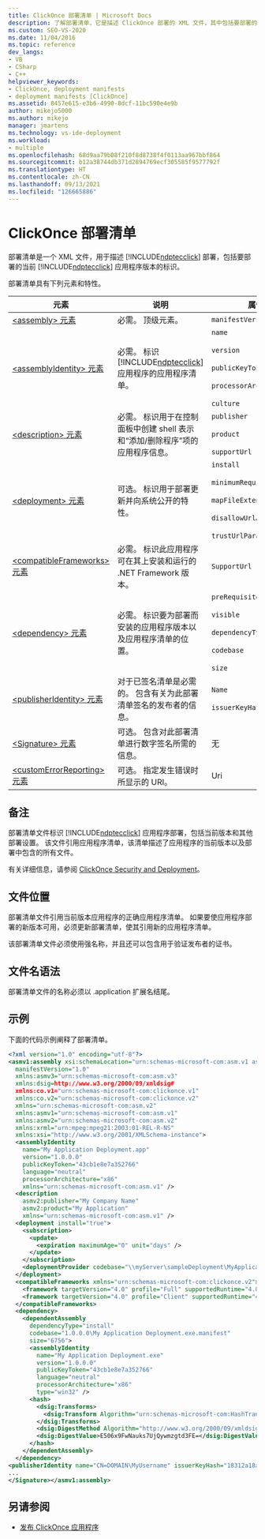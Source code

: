 ```yaml
---
title: ClickOnce 部署清单 | Microsoft Docs
description: 了解部署清单，它是描述 ClickOnce 部署的 XML 文件，其中包括要部署的当前 ClickOnce 应用程序版本。
ms.custom: SEO-VS-2020
ms.date: 11/04/2016
ms.topic: reference
dev_langs:
- VB
- CSharp
- C++
helpviewer_keywords:
- ClickOnce, deployment manifests
- deployment manifests [ClickOnce]
ms.assetid: 8457e615-e3b6-4990-8dcf-11bc590e4e9b
author: mikejo5000
ms.author: mikejo
manager: jmartens
ms.technology: vs-ide-deployment
ms.workload:
- multiple
ms.openlocfilehash: 68d9aa79b08f210f8d8738f4f0113aa967bbf864
ms.sourcegitcommit: b12a38744db371d2894769ecf305585f9577792f
ms.translationtype: HT
ms.contentlocale: zh-CN
ms.lasthandoff: 09/13/2021
ms.locfileid: "126665886"
---
```

# <a name="clickonce-deployment-manifest"></a>ClickOnce 部署清单
部署清单是一个 XML 文件，用于描述 [!INCLUDE[ndptecclick](../deployment/includes/ndptecclick_md.md)] 部署，包括要部署的当前 [!INCLUDE[ndptecclick](../deployment/includes/ndptecclick_md.md)] 应用程序版本的标识。

 部署清单具有下列元素和特性。

| 元素 | 说明 | 属性 |
| - | - | - |
| [\<assembly> 元素](../deployment/assembly-element-clickonce-deployment.md) | 必需。 顶级元素。 | `manifestVersion` |
| [\<assemblyIdentity> 元素](../deployment/assemblyidentity-element-clickonce-deployment.md) | 必需。 标识 [!INCLUDE[ndptecclick](../deployment/includes/ndptecclick_md.md)] 应用程序的应用程序清单。 | `name`<br /><br /> `version`<br /><br /> `publicKeyToken`<br /><br /> `processorArchitecture`<br /><br /> `culture` |
| [\<description> 元素](../deployment/description-element-clickonce-deployment.md) | 必需。 标识用于在控制面板中创建 shell 表示和“添加/删除程序”项的应用程序信息。 | `publisher`<br /><br /> `product`<br /><br /> `supportUrl` |
| [\<deployment> 元素](../deployment/deployment-element-clickonce-deployment.md) | 可选。 标识用于部署更新并向系统公开的特性。 | `install`<br /><br /> `minimumRequiredVersion`<br /><br /> `mapFileExtensions`<br /><br /> `disallowUrlActivation`<br /><br /> `trustUrlParameters` |
| [\<compatibleFrameworks> 元素](../deployment/compatibleframeworks-element-clickonce-deployment.md) | 必需。 标识此应用程序可在其上安装和运行的 .NET Framework 版本。 | `SupportUrl` |
| [\<dependency> 元素](../deployment/dependency-element-clickonce-deployment.md) | 必需。 标识要为部署而安装的应用程序版本以及应用程序清单的位置。 | `preRequisite`<br /><br /> `visible`<br /><br /> `dependencyType`<br /><br /> `codebase`<br /><br /> `size` |
| [\<publisherIdentity> 元素](../deployment/publisheridentity-element-clickonce-deployment.md) | 对于已签名清单是必需的。 包含有关为此部署清单签名的发布者的信息。 | `Name`<br /><br /> `issuerKeyHash` |
| [\<Signature> 元素](../deployment/signature-element-clickonce-deployment.md) | 可选。 包含对此部署清单进行数字签名所需的信息。 | 无 |
| [\<customErrorReporting> 元素](../deployment/customerrorreporting-element-clickonce-deployment.md) | 可选。 指定发生错误时所显示的 URI。 | Uri |

## <a name="remarks"></a>备注
 部署清单文件标识 [!INCLUDE[ndptecclick](../deployment/includes/ndptecclick_md.md)] 应用程序部署，包括当前版本和其他部署设置。 该文件引用应用程序清单，该清单描述了应用程序的当前版本以及部署中包含的所有文件。

 有关详细信息，请参阅 [ClickOnce Security and Deployment](../deployment/clickonce-security-and-deployment.md)。

## <a name="file-location"></a>文件位置
 部署清单文件引用当前版本应用程序的正确应用程序清单。 如果要使应用程序部署的新版本可用，必须更新部署清单，使其引用新的应用程序清单。

 该部署清单文件必须使用强名称，并且还可以包含用于验证发布者的证书。

## <a name="file-name-syntax"></a>文件名语法
 部署清单文件的名称必须以 .application 扩展名结尾。

## <a name="examples"></a>示例
 下面的代码示例阐释了部署清单。

```xml
<?xml version="1.0" encoding="utf-8"?>
<asmv1:assembly xsi:schemaLocation="urn:schemas-microsoft-com:asm.v1 assembly.adaptive.xsd"
  manifestVersion="1.0"
  xmlns:asmv3="urn:schemas-microsoft-com:asm.v3"
  xmlns:dsig=http://www.w3.org/2000/09/xmldsig#
  xmlns:co.v1="urn:schemas-microsoft-com:clickonce.v1"
  xmlns:co.v2="urn:schemas-microsoft-com:clickonce.v2"
  xmlns="urn:schemas-microsoft-com:asm.v2"
  xmlns:asmv1="urn:schemas-microsoft-com:asm.v1"
  xmlns:asmv2="urn:schemas-microsoft-com:asm.v2"
  xmlns:xrml="urn:mpeg:mpeg21:2003:01-REL-R-NS"
  xmlns:xsi="http://www.w3.org/2001/XMLSchema-instance">
  <assemblyIdentity
    name="My Application Deployment.app"
    version="1.0.0.0"
    publicKeyToken="43cb1e8e7a352766"
    language="neutral"
    processorArchitecture="x86"
    xmlns="urn:schemas-microsoft-com:asm.v1" />
  <description
    asmv2:publisher="My Company Name"
    asmv2:product="My Application"
    xmlns="urn:schemas-microsoft-com:asm.v1" />
  <deployment install="true">
    <subscription>
      <update>
        <expiration maximumAge="0" unit="days" />
      </update>
    </subscription>
    <deploymentProvider codebase="\\myServer\sampleDeployment\MyApplicationDeployment.application" />
  </deployment>
  <compatibleFrameworks xmlns="urn:schemas-microsoft-com:clickonce.v2">
    <framework targetVersion="4.0" profile="Full" supportedRuntime="4.0.20506" />
    <framework targetVersion="4.0" profile="Client" supportedRuntime="4.0.20506" />
  </compatibleFrameworks>
  <dependency>
    <dependentAssembly
      dependencyType="install"
      codebase="1.0.0.0\My Application Deployment.exe.manifest"
      size="6756">
      <assemblyIdentity
        name="My Application Deployment.exe"
        version="1.0.0.0"
        publicKeyToken="43cb1e8e7a352766"
        language="neutral"
        processorArchitecture="x86"
        type="win32" />
      <hash>
        <dsig:Transforms>
          <dsig:Transform Algorithm="urn:schemas-microsoft-com:HashTransforms.Identity" />
        </dsig:Transforms>
        <dsig:DigestMethod Algorithm="http://www.w3.org/2000/09/xmldsig#sha1" />
        <dsig:DigestValue>E506x9FwNauks7UjQywmzgtd3FE=</dsig:DigestValue>
      </hash>
    </dependentAssembly>
  </dependency>
<publisherIdentity name="CN=DOMAIN\MyUsername" issuerKeyHash="18312a18a21b215ecf4cdb20f5a0e0b0dd263c08" /><Signature Id="StrongNameSignature" xmlns="http://www.w3.org/2000/09/xmldsig#">
...
</Signature></asmv1:assembly>
```

## <a name="see-also"></a>另请参阅
- [发布 ClickOnce 应用程序](../deployment/publishing-clickonce-applications.md)